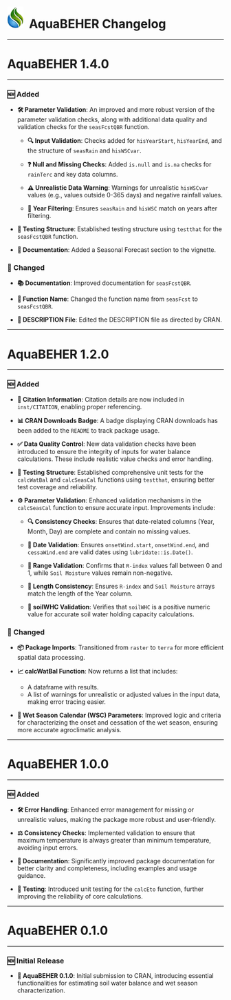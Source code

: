 
<p id="start" align="center">
</p>

# <img height="50rem" src="man/figures/AquaBEHER_smalLogo.png" >  AquaBEHER Changelog

------------------------------------------------------------------------

# AquaBEHER 1.4.0

------------------------------------------------------------------------

### 🆕 Added

- **🛠 Parameter Validation**: An improved and more robust version of the
  parameter validation checks, along with additional data quality and
  validation checks for the `seasFcstQBR` function.

  - **🔍 Input Validation**: Checks added for `hisYearStart`,
    `hisYearEnd`, and the structure of `seasRain` and `hisWSCvar`.

  - **❓ Null and Missing Checks**: Added `is.null` and `is.na` checks
    for `rainTerc` and key data columns.

  - **⚠ Unrealistic Data Warning**: Warnings for unrealistic `hisWSCvar`
    values (e.g., values outside 0-365 days) and negative rainfall
    values.

  - **📅 Year Filtering**: Ensures `seasRain` and `hisWSC` match on
    years after filtering.

- **🧪 Testing Structure**: Established testing structure using
  `testthat` for the `seasFcstQBR` function.

- **📖 Documentation**: Added a Seasonal Forecast section to the
  vignette.

### 🔄 Changed

- **📚 Documentation**: Improved documentation for `seasFcstQBR`.

- **🔄 Function Name**: Changed the function name from `seasFcst` to
  `seasFcstQBR`.

- **📝 DESCRIPTION File**: Edited the DESCRIPTION file as directed by
  CRAN.

------------------------------------------------------------------------

# AquaBEHER 1.2.0

------------------------------------------------------------------------

### 🆕 Added

- **📖 Citation Information**: Citation details are now included in
  `inst/CITATION`, enabling proper referencing.

- **📊 CRAN Downloads Badge**: A badge displaying CRAN downloads has
  been added to the `README` to track package usage.

- **✅ Data Quality Control**: New data validation checks have been
  introduced to ensure the integrity of inputs for water balance
  calculations. These include realistic value checks and error handling.

- **🧪 Testing Structure**: Established comprehensive unit tests for the
  `calcWatBal` and `calcSeasCal` functions using `testthat`, ensuring
  better test coverage and reliability.

- **⚙ Parameter Validation**: Enhanced validation mechanisms in the
  `calcSeasCal` function to ensure accurate input. Improvements include:

  - **🔍 Consistency Checks**: Ensures that date-related columns (Year,
    Month, Day) are complete and contain no missing values.

  - **📅 Date Validation**: Ensures `onsetWind.start`, `onsetWind.end`,
    and `cessaWind.end` are valid dates using `lubridate::is.Date()`.

  - **📐 Range Validation**: Confirms that `R-index` values fall between
    0 and 1, while `Soil Moisture` values remain non-negative.

  - **📏 Length Consistency**: Ensures `R-index` and `Soil Moisture`
    arrays match the length of the Year column.

  - **🌱 soilWHC Validation**: Verifies that `soilWHC` is a positive
    numeric value for accurate soil water holding capacity calculations.

### 🔄 Changed

- **📦 Package Imports**: Transitioned from `raster` to `terra` for more
  efficient spatial data processing.

- **📈 calcWatBal Function**: Now returns a list that includes:

  - A dataframe with results.
  - A list of warnings for unrealistic or adjusted values in the input
    data, making error tracing easier.

- **📅 Wet Season Calendar (WSC) Parameters**: Improved logic and
  criteria for characterizing the onset and cessation of the wet season,
  ensuring more accurate agroclimatic analysis.

------------------------------------------------------------------------

# AquaBEHER 1.0.0

------------------------------------------------------------------------

### 🆕 Added

- **🛠 Error Handling**: Enhanced error management for missing or
  unrealistic values, making the package more robust and user-friendly.

- **⚖ Consistency Checks**: Implemented validation to ensure that
  maximum temperature is always greater than minimum temperature,
  avoiding input errors.

- **📝 Documentation**: Significantly improved package documentation for
  better clarity and completeness, including examples and usage
  guidance.

- **🧪 Testing**: Introduced unit testing for the `calcEto` function,
  further improving the reliability of core calculations.

------------------------------------------------------------------------

# AquaBEHER 0.1.0

------------------------------------------------------------------------

### 🆕 Initial Release

- **🌱 AquaBEHER 0.1.0**: Initial submission to CRAN, introducing
  essential functionalities for estimating soil water balance and wet
  season characterization.
